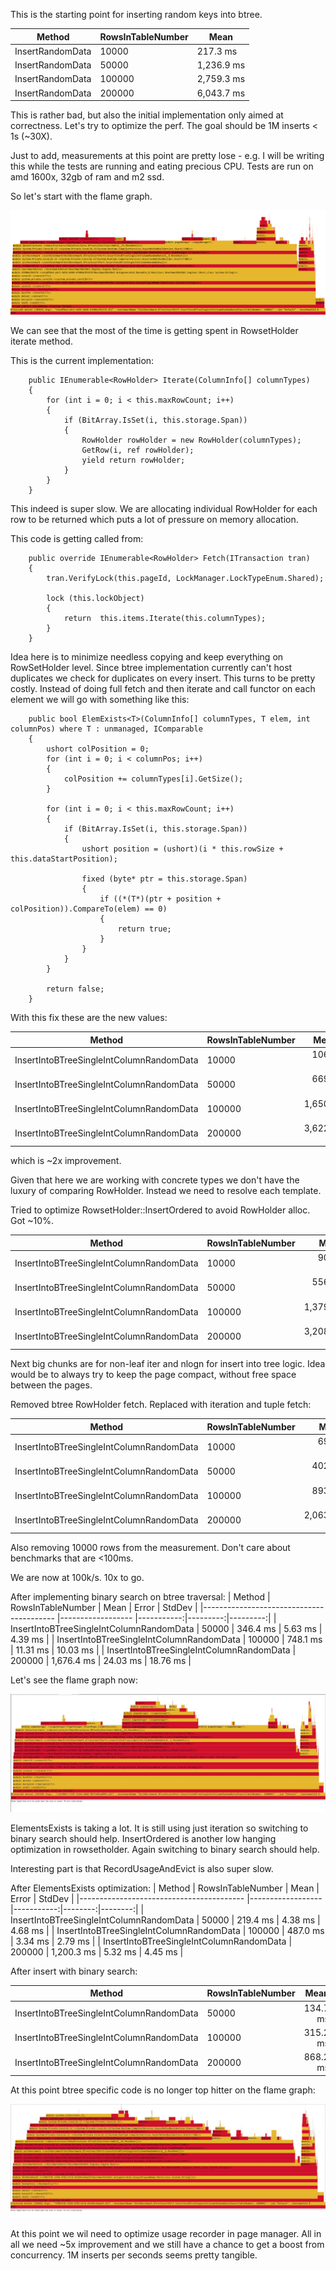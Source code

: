 This is the starting point for inserting random keys into btree.

| Method | RowsInTableNumber | Mean |
|--------|----------|-------------|
| InsertRandomData | 10000 | 217.3 ms|
| InsertRandomData	| 50000	            | 1,236.9 ms	|
| InsertRandomData	| 100000	        | 2,759.3 ms	|
| InsertRandomData	| 200000	        | 6,043.7 ms	|


This is rather bad, but also the initial implementation only aimed at correctness.
Let's try to optimize the perf. The goal should be 1M inserts < 1s (~30X).

Just to add, measurements at this point are pretty lose - e.g. I will be writing this while the tests are running and eating precious CPU. Tests are run on amd 1600x, 32gb of ram and m2 ssd.

So let's start with the flame graph.

![](flameGraphStep1.png)

We can see that the most of the time is getting spent in RowsetHolder iterate method.

This is the current implementation:

        public IEnumerable<RowHolder> Iterate(ColumnInfo[] columnTypes)
        {
            for (int i = 0; i < this.maxRowCount; i++)
            {
                if (BitArray.IsSet(i, this.storage.Span))
                {
                    RowHolder rowHolder = new RowHolder(columnTypes);
                    GetRow(i, ref rowHolder);
                    yield return rowHolder;
                }
            }
        }

This indeed is super slow. We are allocating individual RowHolder for each row to be returned which puts a lot of pressure on memory allocation.

This code is getting called from:

        public override IEnumerable<RowHolder> Fetch(ITransaction tran)
        {
            tran.VerifyLock(this.pageId, LockManager.LockTypeEnum.Shared);

            lock (this.lockObject)
            {
                return  this.items.Iterate(this.columnTypes);
            }
        }


Idea here is to minimize needless copying and keep everything on RowSetHolder level.
Since btree implementation currently can't host duplicates we check for duplicates on every insert. This turns to be pretty costly. Instead of doing full fetch and then iterate and call functor on each element we will go with something like this:

        public bool ElemExists<T>(ColumnInfo[] columnTypes, T elem, int columnPos) where T : unmanaged, IComparable
        {
            ushort colPosition = 0;
            for (int i = 0; i < columnPos; i++)
            {
                colPosition += columnTypes[i].GetSize();
            }

            for (int i = 0; i < this.maxRowCount; i++)
            {
                if (BitArray.IsSet(i, this.storage.Span))
                {
                    ushort position = (ushort)(i * this.rowSize + this.dataStartPosition);

                    fixed (byte* ptr = this.storage.Span)
                    {
                        if ((*(T*)(ptr + position + colPosition)).CompareTo(elem) == 0)
                        {
                            return true;
                        }
                    }
                }
            }

            return false;
        }

With this fix these are the new values:

|                                   Method | RowsInTableNumber |       Mean |    Error |   StdDev |
|----------------------------------------- |------------------ |-----------:|---------:|---------:|
| InsertIntoBTreeSingleIntColumnRandomData |             10000 |   106.5 ms |  1.70 ms |  1.74 ms |
| InsertIntoBTreeSingleIntColumnRandomData |             50000 |   669.5 ms | 12.04 ms | 11.26 ms |
| InsertIntoBTreeSingleIntColumnRandomData |            100000 | 1,650.9 ms | 31.48 ms | 38.66 ms |
| InsertIntoBTreeSingleIntColumnRandomData |            200000 | 3,622.4 ms | 42.50 ms | 39.76 ms |

which is ~2x improvement.

Given that here we are working with concrete types we don't have the luxury of comparing RowHolder. Instead we need to resolve each template.

Tried to optimize RowsetHolder::InsertOrdered to avoid RowHolder alloc. Got ~10%.

|                                   Method | RowsInTableNumber |        Mean |     Error |    StdDev |
|----------------------------------------- |------------------ |------------:|----------:|----------:|
| InsertIntoBTreeSingleIntColumnRandomData |             10000 |    90.98 ms |  1.795 ms |  3.000 ms |
| InsertIntoBTreeSingleIntColumnRandomData |             50000 |   556.63 ms |  6.904 ms |  5.391 ms |
| InsertIntoBTreeSingleIntColumnRandomData |            100000 | 1,379.85 ms | 27.219 ms | 39.036 ms |
| InsertIntoBTreeSingleIntColumnRandomData |            200000 | 3,208.92 ms | 36.132 ms | 32.030 ms |

Next big chunks are for non-leaf iter and nlogn for insert into tree logic. Idea would be to always try to keep the page compact, without free space between the pages.

Removed btree RowHolder fetch. Replaced with iteration and tuple fetch:

|                                   Method | RowsInTableNumber |        Mean |     Error |    StdDev |
|----------------------------------------- |------------------ |------------:|----------:|----------:|
| InsertIntoBTreeSingleIntColumnRandomData |             10000 |    69.08 ms |  0.896 ms |  0.839 ms |
| InsertIntoBTreeSingleIntColumnRandomData |             50000 |   402.94 ms |  1.798 ms |  1.502 ms |
| InsertIntoBTreeSingleIntColumnRandomData |            100000 |   893.23 ms |  8.578 ms |  7.163 ms |
| InsertIntoBTreeSingleIntColumnRandomData |            200000 | 2,063.97 ms | 31.334 ms | 26.166 ms |

Also removing 10000 rows from the measurement. Don't care about benchmarks that are <100ms.

We are now at 100k/s. 10x to go.

After implementing binary search on btree traversal:
|                                   Method | RowsInTableNumber |       Mean |    Error |   StdDev |
|----------------------------------------- |------------------ |-----------:|---------:|---------:|
| InsertIntoBTreeSingleIntColumnRandomData |             50000 |   346.4 ms |  5.63 ms |  4.39 ms |
| InsertIntoBTreeSingleIntColumnRandomData |            100000 |   748.1 ms | 11.31 ms | 10.03 ms |
| InsertIntoBTreeSingleIntColumnRandomData |            200000 | 1,676.4 ms | 24.03 ms | 18.76 ms |

Let's see the flame graph now:

![](flame_graph_v2.JPG)

ElementsExists is taking a lot. It is still using just iteration so switching to binary search should help.
InsertOrdered is another low hanging optimization in rowsetholder. Again switching to binary search should help.

Interesting part is that RecordUsageAndEvict is also super slow.

After ElementsExists optimization:
|                                   Method | RowsInTableNumber |       Mean |   Error |  StdDev |
|----------------------------------------- |------------------ |-----------:|--------:|--------:|
| InsertIntoBTreeSingleIntColumnRandomData |             50000 |   219.4 ms | 4.38 ms | 4.68 ms |
| InsertIntoBTreeSingleIntColumnRandomData |            100000 |   487.0 ms | 3.34 ms | 2.79 ms |
| InsertIntoBTreeSingleIntColumnRandomData |            200000 | 1,200.3 ms | 5.32 ms | 4.45 ms |

After insert with binary search:

|                                   Method | RowsInTableNumber |     Mean |   Error |  StdDev |
|----------------------------------------- |------------------ |---------:|--------:|--------:|
| InsertIntoBTreeSingleIntColumnRandomData |             50000 | 134.7 ms | 2.15 ms | 2.21 ms |
| InsertIntoBTreeSingleIntColumnRandomData |            100000 | 315.2 ms | 5.77 ms | 5.12 ms |
| InsertIntoBTreeSingleIntColumnRandomData |            200000 | 868.2 ms | 3.62 ms | 3.39 ms |

At this point btree specific code is no longer top hitter on the flame graph:

![](flame_graph_v3.JPG)

At this point we wil need to optimize usage recorder in page manager. All in all we need ~5x improvement and we still have a chance to get a boost from concurrency.
1M inserts per seconds seems pretty tangible. 